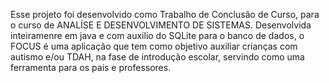 Esse projeto foi desenvolvido como Trabalho de Conclusão de Curso, para o curso de ANALÍSE E DESENVOLVIMENTO DE SISTEMAS. Desenvolvida inteiramenre em java e com auxilio do SQLite para o banco de dados,
o FOCUS é uma aplicação que tem como objetivo auxiliar crianças com autismo e/ou TDAH, na fase de introdução escolar, servindo como uma ferramenta para os pais e professores.
